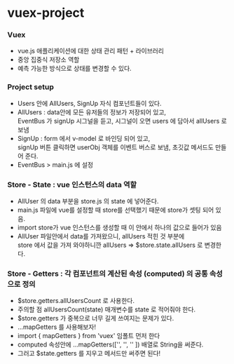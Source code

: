 # vuex-project

### Vuex
* vue.js 애플리케이션에 대한 상태 관리 패턴 + 라이브러리
* 중앙 집중식 저장소 역할
* 예측 가능한 방식으로 상태를 변경할 수 있다.


### Project setup
* Users 안에 AllUsers, SignUp 자식 컴포넌트들이 있다.
* AllUsers : data안에 모든 유저들의 정보가 저장되어 있고, <br>
  EventBus 가 signUp 시그널을 듣고, 시그널이 오면 users 에 담아서 allUsers 로 보냄
* SignUp : form 에서 v-model 로 바인딩 되어 있고,<br>
  signUp 버튼 클릭하면 userObj 객체를 이벤트 버스로 보냄, 초깃값 메서드도 만들어 준다.
* EventBus > main.js 에 설정


### Store - State : vue 인스턴스의 data 역할
* AllUser 의 data 부분을 store.js 의 state 에 넣어준다.
* main.js 파일에 vue를 설정할 때 store를 선택했기 때문에 store가 셋팅 되어 있음.
* import store가 vue 인스턴스를 생성할 때 이 안에서 하나의 값으로 들어가 있음
* AllUser 파일안에서 data를 가져왔으니, allUsers 적힌 것 부분에 <br>
  store 에서 값을 가져 와야하니깐 allUsers => $store.state.allUsers 로 변경한다.
  

### Store - Getters : 각 컴포넌트의 계산된 속성 (computed) 의 공통 속성으로 정의
* $store.getters.allUsersCount 로 사용한다.
* 주의할 점 allUsersCount(state) 매개변수를 state 로 적어줘야 한다.
* $store.getters 가 중복으로 너무 길게 쓰여지는 문제가 있다.
* ...mapGetters 를 사용해보자!
* import { mapGetters } from 'vuex' 임폴트 먼저 한다
* computed 속성안에 ...mapGetters(['', '', '' ]) 배열로 String을 써준다.
* 그러고 $state.getters 를 지우고 메서드만 써주면 된다!

